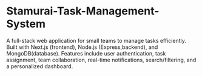 # Stamurai-Task-Management-System
A full-stack web application for small teams to manage tasks efficiently. Built with Next.js (frontend), Node.js (Express,backend), and MongoDB(database). Features include user authentication, task assignment, team collaboration, real-time notifications, search/filtering, and a personalized dashboard.
